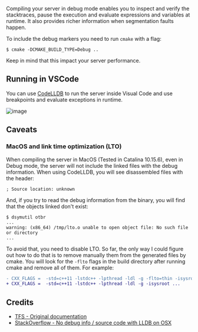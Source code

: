 Compiling your server in debug mode enables you to inspect and verify the stacktraces, pause the execution and evaluate expressions and variables at runtime. It also provides richer information when segmentation faults happen.

To include the debug markers you need to run `cmake` with a flag:

```
$ cmake -DCMAKE_BUILD_TYPE=Debug ..
```

Keep in mind that this impact your server performance.

## Running in VSCode

You can use [CodeLLDB](https://marketplace.visualstudio.com/items?itemName=vadimcn.vscode-lldb) to run the server inside Visual Code and use breakpoints and evaluate exceptions in runtime.

![image](images/debugging.png)

## Caveats

### MacOS and link time optimization (LTO)

When compiling the server in MacOS (Tested in Catalina 10.15.6), even in Debug mode, the server will not include the linked files with the debug information. When using CodeLLDB, you will see disassembled files with the header:

```
; Source location: unknown
```

And, if you try to read the debug information from the binary, you will find that the objects linked don't exist:

```
$ dsymutil otbr
...
warning: (x86_64) /tmp/lto.o unable to open object file: No such file or directory
...
```

To avoid that, you need to disable LTO. So far, the only way I could figure out how to do that is to remove manually them from the generated files by cmake. You will look for the `-flto` flags in the build directory after running cmake and remove all of them. For example:

```diff
- CXX_FLAGS =  -std=c++11 -lstdc++ -lpthread -ldl -g -flto=thin -isysroot ...
+ CXX_FLAGS =  -std=c++11 -lstdc++ -lpthread -ldl -g -isysroot ...
```


## Credits

- [TFS - Original documentation](https://github.com/otland/forgottenserver/wiki/Compiling-debug-binaries-in-cmake)
- [StackOverflow - No debug info / source code with LLDB on OSX](https://stackoverflow.com/questions/56707019/no-debug-info-source-code-with-lldb-on-osx)